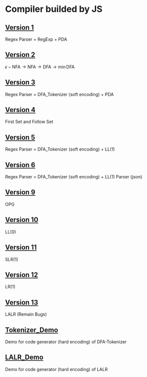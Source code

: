 # Compiler builded by JS

## [Version 1](./version1)

Regex Parser = RegExp + PDA

## [Version 2](./version2)

$\epsilon-\text{NFA}\to \text{NFA}\to \text{DFA}\to \min\text{DFA}$

## [Version 3](./version3)

Regex Parser = DFA_Tokenizer (soft encoding) + PDA

## [Version 4](./version4)

First Set and Follow Set

## [Version 5](./version5)

Regex Parser = DFA_Tokenizer (soft encoding) + LL(1)

## [Version 6](./version6)

Regex Parser = DFA_Tokenizer (soft encoding) + LL(1) Parser (json)

## [Version 9](./version9)

OPG

## [Version 10](./version10)

LL(0)

## [Version 11](./version11)

SLR(1)

## [Version 12](./version12)

LR(1)

## [Version 13](./version13)
 
LALR (Remain Bugs)

## [Tokenizer_Demo](./Tokenizer)

Demo for code generator (hard encoding) of DFA-Tokenizer

## [LALR_Demo](./LALR)

Demo for code generator (hard encoding) of LALR